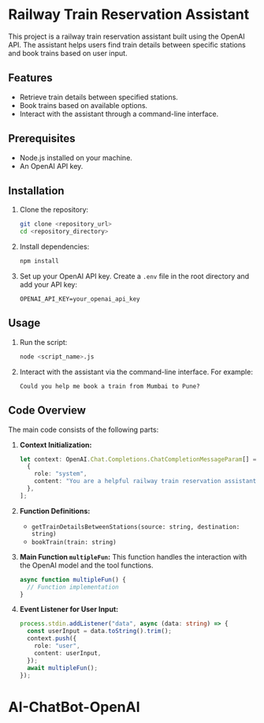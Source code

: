 # Railway Train Reservation Assistant

This project is a railway train reservation assistant built using the OpenAI API. The assistant helps users find train details between specific stations and book trains based on user input.

## Features

- Retrieve train details between specified stations.
- Book trains based on available options.
- Interact with the assistant through a command-line interface.

## Prerequisites

- Node.js installed on your machine.
- An OpenAI API key.

## Installation

1. Clone the repository:

   ```bash
   git clone <repository_url>
   cd <repository_directory>
   ```

2. Install dependencies:

   ```bash
   npm install
   ```

3. Set up your OpenAI API key. Create a `.env` file in the root directory and add your API key:

   ```
   OPENAI_API_KEY=your_openai_api_key
   ```

## Usage

1. Run the script:

   ```bash
   node <script_name>.js
   ```

2. Interact with the assistant via the command-line interface. For example:

   ```
   Could you help me book a train from Mumbai to Pune?
   ```

## Code Overview

The main code consists of the following parts:

1. **Context Initialization:**

   ```typescript
   let context: OpenAI.Chat.Completions.ChatCompletionMessageParam[] = [
     {
       role: "system",
       content: "You are a helpful railway train reservation assistant.",
     },
   ];
   ```

2. **Function Definitions:**

   - `getTrainDetailsBetweenStations(source: string, destination: string)`
   - `bookTrain(train: string)`

3. **Main Function `multipleFun`:**
   This function handles the interaction with the OpenAI model and the tool functions.

   ```typescript
   async function multipleFun() {
     // Function implementation
   }
   ```

4. **Event Listener for User Input:**
   ```typescript
   process.stdin.addListener("data", async (data: string) => {
     const userInput = data.toString().trim();
     context.push({
       role: "user",
       content: userInput,
     });
     await multipleFun();
   });
   ```
# AI-ChatBot-OpenAI
